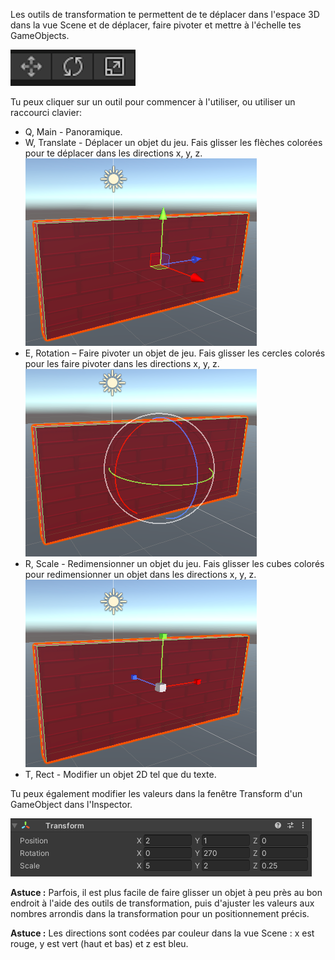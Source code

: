 Les outils de transformation te permettent de te déplacer dans l'espace 3D dans la vue Scene et de déplacer, faire pivoter et mettre à l'échelle tes GameObjects.

![Les icônes des outils de déplacement, de rotation et de mise à l'échelle.](images/transform-tools.png)

Tu peux cliquer sur un outil pour commencer à l'utiliser, ou utiliser un raccourci clavier:

+ Q, Main - Panoramique.
+ W, Translate - Déplacer un objet du jeu. Fais glisser les flèches colorées pour te déplacer dans les directions x, y, z. 
![Les icônes des outils de déplacement, de rotation et de mise à l'échelle.](images/transform-move.png)
+ E, Rotation – Faire pivoter un objet de jeu. Fais glisser les cercles colorés pour les faire pivoter dans les directions x, y, z. ![Les icônes des outils de déplacement, de rotation et de mise à l'échelle.](images/transform-rotate.png)
+ R, Scale - Redimensionner un objet du jeu. Fais glisser les cubes colorés pour redimensionner un objet dans les directions x, y, z. ![Les icônes de déplacement, de rotation et de mise à l'échelle.](images/transform-scale.png)
+ T, Rect - Modifier un objet 2D tel que du texte.

Tu peux également modifier les valeurs dans la fenêtre Transform d'un GameObject dans l'Inspector.

![Le composant Transform dans la fenêtre Inspector affichant les propriétés X, Y et Z pour la position, la rotation et l'échelle.](images/transform-component.png)

**Astuce :** Parfois, il est plus facile de faire glisser un objet à peu près au bon endroit à l'aide des outils de transformation, puis d'ajuster les valeurs aux nombres arrondis dans la transformation pour un positionnement précis.

**Astuce :** Les directions sont codées par couleur dans la vue Scene : x est rouge, y est vert (haut et bas) et z est bleu.

